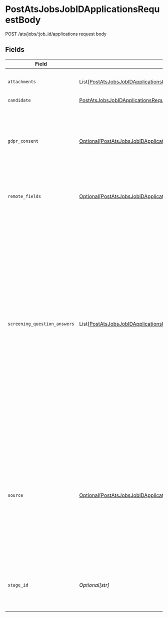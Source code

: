 # PostAtsJobsJobIDApplicationsRequestBody

POST /ats/jobs/:job_id/applications request body


## Fields

| Field                                                                                                                                                                                                                                                                                                                                     | Type                                                                                                                                                                                                                                                                                                                                      | Required                                                                                                                                                                                                                                                                                                                                  | Description                                                                                                                                                                                                                                                                                                                               | Example                                                                                                                                                                                                                                                                                                                                   |
| ----------------------------------------------------------------------------------------------------------------------------------------------------------------------------------------------------------------------------------------------------------------------------------------------------------------------------------------- | ----------------------------------------------------------------------------------------------------------------------------------------------------------------------------------------------------------------------------------------------------------------------------------------------------------------------------------------- | ----------------------------------------------------------------------------------------------------------------------------------------------------------------------------------------------------------------------------------------------------------------------------------------------------------------------------------------- | ----------------------------------------------------------------------------------------------------------------------------------------------------------------------------------------------------------------------------------------------------------------------------------------------------------------------------------------- | ----------------------------------------------------------------------------------------------------------------------------------------------------------------------------------------------------------------------------------------------------------------------------------------------------------------------------------------- |
| `attachments`                                                                                                                                                                                                                                                                                                                             | List[[PostAtsJobsJobIDApplicationsRequestBodyAttachments](../../models/operations/postatsjobsjobidapplicationsrequestbodyattachments.md)]                                                                                                                                                                                                 | :heavy_minus_sign:                                                                                                                                                                                                                                                                                                                        | Array of the attachments you would like upload.                                                                                                                                                                                                                                                                                           |                                                                                                                                                                                                                                                                                                                                           |
| `candidate`                                                                                                                                                                                                                                                                                                                               | [PostAtsJobsJobIDApplicationsRequestBodyCandidate](../../models/operations/postatsjobsjobidapplicationsrequestbodycandidate.md)                                                                                                                                                                                                           | :heavy_check_mark:                                                                                                                                                                                                                                                                                                                        | N/A                                                                                                                                                                                                                                                                                                                                       |                                                                                                                                                                                                                                                                                                                                           |
| `gdpr_consent`                                                                                                                                                                                                                                                                                                                            | [Optional[PostAtsJobsJobIDApplicationsRequestBodyGdprConsent]](../../models/operations/postatsjobsjobidapplicationsrequestbodygdprconsent.md)                                                                                                                                                                                             | :heavy_minus_sign:                                                                                                                                                                                                                                                                                                                        | Optional GDPR consent information required in some jurisdictions (like the Czech Republic or Slovakia).                                                                                                                                                                                                                                   |                                                                                                                                                                                                                                                                                                                                           |
| `remote_fields`                                                                                                                                                                                                                                                                                                                           | [Optional[PostAtsJobsJobIDApplicationsRequestBodyRemoteFields]](../../models/operations/postatsjobsjobidapplicationsrequestbodyremotefields.md)                                                                                                                                                                                           | :heavy_minus_sign:                                                                                                                                                                                                                                                                                                                        | Additional fields that we will pass through to specific ATS systems.                                                                                                                                                                                                                                                                      |                                                                                                                                                                                                                                                                                                                                           |
| `screening_question_answers`                                                                                                                                                                                                                                                                                                              | List[[PostAtsJobsJobIDApplicationsRequestBodyScreeningQuestionAnswers](../../models/operations/postatsjobsjobidapplicationsrequestbodyscreeningquestionanswers.md)]                                                                                                                                                                       | :heavy_minus_sign:                                                                                                                                                                                                                                                                                                                        | Array of answers to screening questions. Currently, not all question types are supported and unsupported ones will not be submitted.<br/><br/>The available questions a job can be retrieved from the get jobs endpoint. The answers will be validated based on the format of the the questions. Make sure to follow this schema to avoid errors. | [object Object]                                                                                                                                                                                                                                                                                                                           |
| `source`                                                                                                                                                                                                                                                                                                                                  | [Optional[PostAtsJobsJobIDApplicationsRequestBodySource]](../../models/operations/postatsjobsjobidapplicationsrequestbodysource.md)                                                                                                                                                                                                       | :heavy_minus_sign:                                                                                                                                                                                                                                                                                                                        | Optional source information that will be attached to the candidate. If you're a job board or recruiting service, you can use this to make sure your customers can see which candidates came from you.                                                                                                                                     |                                                                                                                                                                                                                                                                                                                                           |
| `stage_id`                                                                                                                                                                                                                                                                                                                                | *Optional[str]*                                                                                                                                                                                                                                                                                                                           | :heavy_minus_sign:                                                                                                                                                                                                                                                                                                                        | Stage this candidate should be in. If left out, the default stage for this job will be used.                                                                                                                                                                                                                                              |                                                                                                                                                                                                                                                                                                                                           |